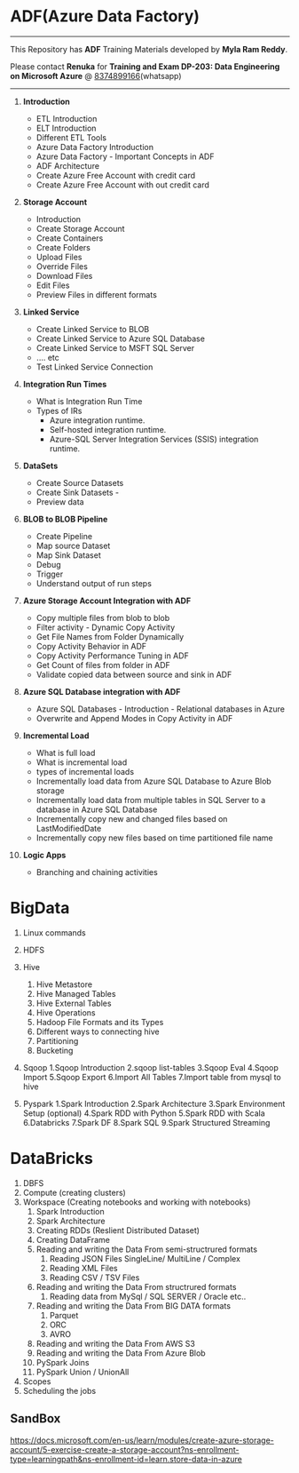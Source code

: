 # ADF(Azure Data Factory)
----
This Repository has **ADF** Training Materials developed by **Myla Ram Reddy**.

Please contact **Renuka** for **Training and Exam DP-203: Data Engineering on Microsoft Azure** @ [8374899166](https://wa.me/918374899166)(whatsapp)

----
1. **Introduction**

    - ETL Introduction
    - ELT Introduction
    - Different ETL Tools
    - Azure Data Factory Introduction
    - Azure Data Factory - Important Concepts in ADF
    - ADF Architecture
    - Create Azure Free Account with credit card
    - Create Azure Free Account with out credit card

2. **Storage Account**
      - Introduction
      - Create Storage Account
      - Create Containers
      - Create Folders
      - Upload Files
      - Override Files
      - Download Files
      - Edit Files
      - Preview Files in different formats

2. **Linked Service**
      - Create Linked Service to BLOB
      - Create Linked Service to Azure SQL Database
      - Create Linked Service to MSFT SQL Server
      - .... etc
      - Test Linked Service Connection
      
2. **Integration Run Times**
      - What is Integration Run Time
      - Types of IRs
          - Azure integration runtime.
          - Self-hosted integration runtime.
          - Azure-SQL Server Integration Services (SSIS) integration runtime.

2. **DataSets**
      - Create Source Datasets
      - Create Sink Datasets      - 
      - Preview data

2. **BLOB to BLOB Pipeline**
      - Create Pipeline
      - Map source Dataset
      - Map Sink Dataset
      - Debug
      - Trigger
      - Understand output of run steps 

 2. **Azure Storage Account Integration with ADF**
      - Copy multiple files from blob to blob
      - Filter activity - Dynamic Copy Activity
      - Get File Names from Folder Dynamically
      - Copy Activity Behavior in ADF
      - Copy Activity Performance Tuning in ADF
      - Get Count of files from folder in ADF
      - Validate copied data between source and sink in ADF

 2. **Azure SQL Database integration with ADF**
      - Azure SQL Databases - Introduction - Relational databases in Azure
      - Overwrite and Append Modes in Copy Activity in ADF

 2. **Incremental Load**
      - What is full load
      - What is incremental load
      - types of incremental loads
      - Incrementally load data from Azure SQL Database to Azure Blob storage
      - Incrementally load data from multiple tables in SQL Server to a database in Azure SQL Database
      - Incrementally copy new and changed files based on LastModifiedDate
      - Incrementally copy new files based on time partitioned file name

 2. **Logic Apps**
 
      - Branching and chaining activities
# BigData

1. Linux commands
2. HDFS
3. Hive
    1. Hive Metastore
    2. Hive Managed Tables
    3. Hive External Tables
    4. Hive Operations
    5. Hadoop File Formats and its Types
    6. Different ways to connecting hive
    7. Partitioning
    8. Bucketing

4. Sqoop
    1.Sqoop Introduction
    2.sqoop list-tables
    3.Sqoop Eval
    4.Sqoop Import
    5.Sqoop Export
    6.Import All Tables
    7.Import table from mysql to hive
5. Pyspark
    1.Spark Introduction
    2.Spark Architecture
    3.Spark Environment Setup (optional)
    4.Spark RDD with Python
    5.Spark RDD with Scala
    6.Databricks
    7.Spark DF
    8.Spark SQL
    9.Spark Structured Streaming


# DataBricks

1. DBFS
2. Compute (creating clusters)
3. Workspace (Creating notebooks and working with notebooks)
    1. Spark Introduction
    2. Spark Architecture
    3. Creating RDDs (Reslient Distributed Dataset)
    4. Creating DataFrame
    5. Reading and writing the Data From semi-structrured formats
        1. Reading JSON Files SingleLine/ MultiLine / Complex
        2. Reading XML Files
        3. Reading CSV / TSV Files
    6. Reading and writing the Data From structrured formats
        1. Reading data from MySql / SQL SERVER / Oracle etc..
    7. Reading and writing the Data From BIG DATA formats
        1. Parquet
        2. ORC
        3. AVRO
     8. Reading and writing the Data From AWS S3
     9. Reading and writing the Data From Azure Blob
     10. PySpark Joins
     11. PySpark Union / UnionAll   
4. Scopes
5. Scheduling the jobs





## SandBox

https://docs.microsoft.com/en-us/learn/modules/create-azure-storage-account/5-exercise-create-a-storage-account?ns-enrollment-type=learningpath&ns-enrollment-id=learn.store-data-in-azure
